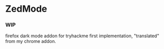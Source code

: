 # ZedMode
### WIP
firefox dark mode addon for tryhackme
first implementation, "translated" from my chrome addon.
